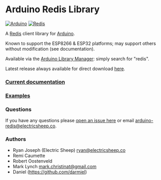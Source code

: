 # Arduino Redis Library

[![Arduino](https://www.vectorlogo.zone/logos/arduino/arduino-ar21.svg)](https://www.arduino.cc)
[![Redis](https://www.vectorlogo.zone/logos/redis/redis-ar21.svg)](https://redis.io/)

A [Redis](https://redis.io/) client library for [Arduino](https://www.arduino.cc). 

Known to support the ESP8266 & ESP32 platforms; may support others without modification (see documentation).

Available via the [Arduino Library Manager](https://www.arduino.cc/en/guide/libraries): simply search for "redis".

Latest release always available for direct download [here](https://github.com/electric-sheep-co/arduino-redis/releases/latest).

### [Current documentation](http://arduino-redis.com)

### [Examples](./examples)

### Questions

If you have any questions please [open an issue here](https://github.com/electric-sheep-co/arduino-redis/issues/new) or email [arduino-redis@electricsheep.co](mailto:arduino-redis@electricsheep.co).

### Authors
* Ryan Joseph (Electric Sheep) <ryan@electricsheep.co>
* Remi Caumette
* Robert Oostenveld
* Mark Lynch <mark.christinat@gmail.com>
* Daniel (https://github.com/darmiel)
